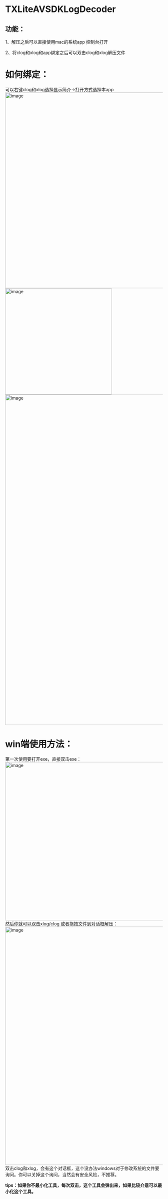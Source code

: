 # TXLiteAVSDKLogDecoder
## 功能：
1、解压之后可以直接使用mac的系统app 控制台打开

2、将clog和xlog和app绑定之后可以双击clog和xlog解压文件

# 如何绑定：
可以右键clog和xlog选择显示简介->打开方式选择本app
<img width="625" alt="image" src="https://user-images.githubusercontent.com/80471805/234792271-7533eeea-9b65-466f-9f63-3ade59ad5e83.png">
<img width="340" alt="image" src="https://user-images.githubusercontent.com/80471805/234793127-186df6d8-467d-47b8-ab9d-85e5005dc511.png">
<img width="1055" alt="image" src="https://user-images.githubusercontent.com/80471805/234793534-9d61c937-8240-4f64-bd7d-6ec805ce3ec7.png">

# win端使用方法：
第一次使用要打开exe，直接双击exe：
<img width="506" alt="image" src="https://user-images.githubusercontent.com/80471805/236621294-c96d5181-dbcc-4ae8-8996-0ddf830d4ab7.png">
然后你就可以双击xlog/clog 或者拖拽文件到对话框解压：
<img width="761" alt="image" src="https://user-images.githubusercontent.com/80471805/236621344-0eec16cf-4553-4080-838d-8f7218cb144e.png">
双击clog和xlog，会有这个对话框，这个没办法windows对于修改系统的文件要询问。你可以关掉这个询问，当然会有安全风险，不推荐。

**tips：如果你不最小化工具，每次双击，这个工具会弹出来，如果比较介意可以最小化这个工具。**
